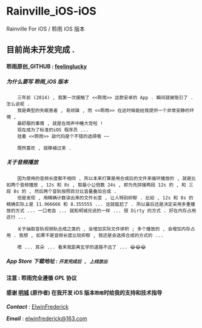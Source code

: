 # Rainville_iOS-iOS
Rainville For iOS /  聆雨 iOS 版本

## 目前尚未开发完成 . 

#### 聆雨原创_GITHUB : [feelinglucky](https://github.com/feelinglucky/Rainville/)

##### 为什么要写 聆雨_iOS 版本

		三年前 (2014) , 我第一次接触了 <<聆雨>> 这款安卓的 App . 瞬间就被吸引了 . 怎么说呢 .
		我是典型的失眠患者 , 易烦躁 , 而 <<聆雨>> 在这时候能给我提供一个非常安静的环境 ,
		最舒服的事情 , 就是在雨声中睡大觉啦 !
		现在成为了标准的iOS 程序员 ... 
		挂着 <<聆雨>> 敲代码是个不错的选择哦 ~~
		
		既然喜欢 , 就移植过来 .
		
##### 关于音频播放
	
		因为使用的音频长度都不相同 , 所以本来打算是用合成后的文件来循环播放的 , 就是比如两个音频播放 , 12s 和 8s , 取最小公倍数 24s , 即为先拼接两段 12s 的 , 和 三段 8s 的 , 然后两个音轨按照百分比音量叠加合成 .  
		但是发现 , 用精确计数读出来的文件长度 , 让人特别抑郁 . 比如 , 12s 和 8s 的精确实际上是 11.966666 和 8.355555 ... 这就尴尬了 . 所以最后还是决定采用多重播放的方式 ... 一口老血 ... 就和明城兄说的一样 ... 很 Dirty 的方式 . 好在内存占用还行 ... 
		
		关于抽取音轨视频轨合成之类的 , 会增加实际文件体积 ; 多个播放的 , 会增加内存占用 . 我想 , 如果不是音频长度比较抑郁 , 我还是会选择合成的方式的 ... 
		
		嗯 ... 耳朵 ... 看来我距离玄学的道路不远了 ... 😂😂😂

##### App Store 下载地址 : `开发完成后 , 上线放出`

#### 注意 : 聆雨完全遵循 __*GPL*__ 协议

#### 感谢 [明城](lucky@gracecode.com) (原作者) 在我开发 iOS 版本`聆雨`时给我的支持和技术指导 

__*Contact*__ : [ElwinFrederick](elwinfrederick@163.com) 

__*Email*__ : <elwinfrederick@163.com>